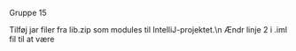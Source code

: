Gruppe 15


Tilføj jar filer fra lib.zip som modules til IntelliJ-projektet.\n
Ændr linje 2 i .iml fil til at være <module type="LEJOS_TYPE" version="4">
